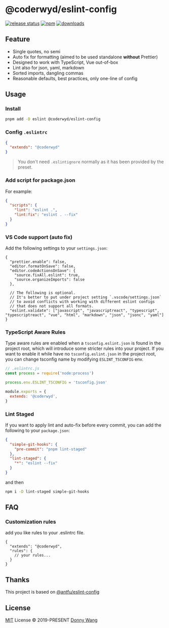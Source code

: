 # @coderwyd/eslint-config

[![release status](https://github.com/coderwyd/eslint-config/actions/workflows/release.yml/badge.svg)](https://github.com/coderwyd/eslint-config/actions/workflows/release.yml)
[![npm](https://img.shields.io/npm/v/@coderwyd/eslint-config.svg)](https://npmjs.org/package/@coderwyd/eslint-config)
[![downloads](https://img.shields.io/npm/dm/@coderwyd/eslint-config.svg)](https://npmjs.org/package/@coderwyd/eslint-config)

## Feature

- Single quotes, no semi
- Auto fix for formatting (aimed to be used standalone **without** Prettier)
- Designed to work with TypeScript, Vue out-of-box
- Lint also for json, yaml, markdown
- Sorted imports, dangling commas
- Reasonable defaults, best practices, only one-line of config

## Usage

### Install

```bash
pnpm add -D eslint @coderwyd/eslint-config
```

### Config `.eslintrc`

```json
{
  "extends": "@coderwyd"
}
```

> You don't need `.eslintignore` normally as it has been provided by the preset.

### Add script for package.json

For example:

```json
{
  "scripts": {
    "lint": "eslint .",
    "lint:fix": "eslint . --fix"
  }
}
```

### VS Code support (auto fix)

Add the following settings to your `settings.json`:

```jsonc
{
  "prettier.enable": false,
  "editor.formatOnSave": false,
  "editor.codeActionsOnSave": {
    "source.fixAll.eslint": true,
    "source.organizeImports": false
  },

  // The following is optional.
  // It's better to put under project setting `.vscode/settings.json`
  // to avoid conflicts with working with different eslint configs
  // that does not support all formats.
  "eslint.validate": ["javascript", "javascriptreact", "typescript", "typescriptreact", "vue", "html", "markdown", "json", "jsonc", "yaml"]
}
```

### TypeScript Aware Rules

Type aware rules are enabled when a `tsconfig.eslint.json` is found in the project root, which will introduce some stricter rules into your project. If you want to enable it while have no `tsconfig.eslint.json` in the project root, you can change tsconfig name by modifying `ESLINT_TSCONFIG` env.

```js
// .eslintrc.js
const process = require('node:process')

process.env.ESLINT_TSCONFIG = 'tsconfig.json'

module.exports = {
  extends: '@coderwyd',
}
```

### Lint Staged

If you want to apply lint and auto-fix before every commit, you can add the following to your `package.json`:

```json
{
  "simple-git-hooks": {
    "pre-commit": "pnpm lint-staged"
  },
  "lint-staged": {
    "*": "eslint --fix"
  }
}
```

and then

```bash
npm i -D lint-staged simple-git-hooks
```

## FAQ

### Customization rules

add you like rules to your .eslintrc file.

<!-- eslint-skip -->

```jsonc
{
  "extends": "@coderwyd",
  "rules": {
    // your rules...
  }
}
```

## Thanks

This project is based on [@antfu/eslint-config](https://github.com/antfu/eslint-config)

## License

[MIT](./LICENSE) License &copy; 2019-PRESENT [Donny Wang](https://github.com/coderwyd)

